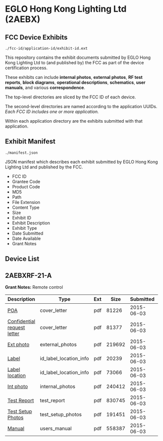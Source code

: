 # EGLO Hong Kong Lighting Ltd (2AEBX)
## FCC Device Exhibits

```
./fcc-id/application-id/exhibit-id.ext
```

This repository contains the exhibit documents submitted by EGLO Hong Kong Lighting Ltd to (and published by) the FCC as part of the device certification process.

These exhibits can include **internal photos**, **external photos**, **RF test reports**, **block diagrams**, **operational descriptions**, **schematics**, **user manuals**, and various **correspondence**.

The top-level directories are sliced by the FCC ID of each device.

The second-level directories are named according to the application UUIDs. *Each FCC ID includes one or more application.*

Within each application directory are the exhibits submitted with that application. 

## Exhibit Manifest

```
./manifest.json
```

JSON manifest which describes each exhibit submitted by EGLO Hong Kong Lighting Ltd and published by the FCC.

- FCC ID
- Grantee Code
- Product Code
- MD5
- Path
- File Extension
- Content Type
- Size
- Exhibit ID
- Exhibit Description
- Exhibit Type
- Date Submitted
- Date Available
- Grant Notes

## Device List
## 2AEBXRF-21-A
**Grant Notes:** Remote control

| Description | Type | Ext | Size | Submitted | Available |
| ----------- | ---- | --- | ---- | --------- | --------- |
| [POA](2AEBXRF-21-A/42880a220cdb45f987fad3620546c5c4/2635349.pdf) | cover_letter | pdf | 81226 | 2015-06-03 | 2015-06-03 |
| [Confidential request letter](2AEBXRF-21-A/42880a220cdb45f987fad3620546c5c4/2635350.pdf) | cover_letter | pdf | 81377 | 2015-06-03 | 2015-06-03 |
| [Ext photo](2AEBXRF-21-A/42880a220cdb45f987fad3620546c5c4/2635353.pdf) | external_photos | pdf | 219692 | 2015-06-03 | 2015-06-03 |
| [Label](2AEBXRF-21-A/42880a220cdb45f987fad3620546c5c4/2635355.pdf) | id_label_location_info | pdf | 20239 | 2015-06-03 | 2015-06-03 |
| [Label location](2AEBXRF-21-A/42880a220cdb45f987fad3620546c5c4/2635356.pdf) | id_label_location_info | pdf | 73066 | 2015-06-03 | 2015-06-03 |
| [Int photo](2AEBXRF-21-A/42880a220cdb45f987fad3620546c5c4/2635354.pdf) | internal_photos | pdf | 240412 | 2015-06-03 | 2015-06-03 |
| [Test Report](2AEBXRF-21-A/42880a220cdb45f987fad3620546c5c4/2635351.pdf) | test_report | pdf | 830745 | 2015-06-03 | 2015-06-03 |
| [Test Setup Photos](2AEBXRF-21-A/42880a220cdb45f987fad3620546c5c4/2635352.pdf) | test_setup_photos | pdf | 191451 | 2015-06-03 | 2015-06-03 |
| [Manual](2AEBXRF-21-A/42880a220cdb45f987fad3620546c5c4/2635357.pdf) | users_manual | pdf | 558387 | 2015-06-03 | 2015-06-03 |
